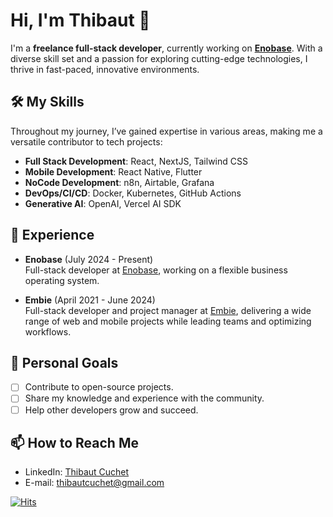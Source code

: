 # Hi, I'm Thibaut 👋

I'm a **freelance full-stack developer**, currently working on **[Enobase](https://www.enobase.com/)**. With a diverse skill set and a passion for exploring cutting-edge technologies, I thrive in fast-paced, innovative environments.

## 🛠 My Skills

Throughout my journey, I’ve gained expertise in various areas, making me a versatile contributor to tech projects:

- **Full Stack Development**: React, NextJS, Tailwind CSS
- **Mobile Development**: React Native, Flutter
- **NoCode Development**: n8n, Airtable, Grafana
- **DevOps/CI/CD**: Docker, Kubernetes, GitHub Actions
- **Generative AI**: OpenAI, Vercel AI SDK

## 💼 Experience

- **Enobase** (July 2024 - Present)  
  Full-stack developer at [Enobase](https://enobase.com), working on a flexible business operating system.

- **Embie** (April 2021 - June 2024)  
  Full-stack developer and project manager at [Embie](https://embie.be), delivering a wide range of web and mobile projects while leading teams and optimizing workflows.

## 🎯 Personal Goals

- [ ] Contribute to open-source projects.
- [ ] Share my knowledge and experience with the community.
- [ ] Help other developers grow and succeed.

## 📫 How to Reach Me

- LinkedIn: [Thibaut Cuchet](https://www.linkedin.com/in/thibaut-cuchet/)
- E-mail: [thibautcuchet@gmail.com](mailto:thibautcuchet@gmail.com)

[![Hits](https://hits.sh/github.com/thibautcuchet.svg?label=Views)](https://hits.sh/github.com/thibautcuchet/)
